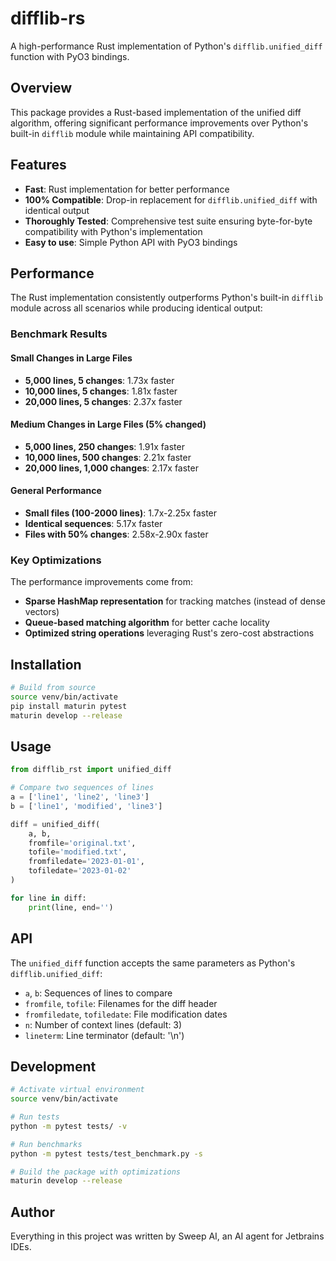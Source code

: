 # difflib-rs

A high-performance Rust implementation of Python's `difflib.unified_diff` function with PyO3 bindings.

## Overview

This package provides a Rust-based implementation of the unified diff algorithm, offering significant performance improvements over Python's built-in `difflib` module while maintaining API compatibility.

## Features

- **Fast**: Rust implementation for better performance
- **100% Compatible**: Drop-in replacement for `difflib.unified_diff` with identical output
- **Thoroughly Tested**: Comprehensive test suite ensuring byte-for-byte compatibility with Python's implementation
- **Easy to use**: Simple Python API with PyO3 bindings

## Performance

The Rust implementation consistently outperforms Python's built-in `difflib` module across all scenarios while producing identical output:

### Benchmark Results

#### Small Changes in Large Files
- **5,000 lines, 5 changes**: 1.73x faster
- **10,000 lines, 5 changes**: 1.81x faster  
- **20,000 lines, 5 changes**: 2.37x faster

#### Medium Changes in Large Files (5% changed)
- **5,000 lines, 250 changes**: 1.91x faster
- **10,000 lines, 500 changes**: 2.21x faster
- **20,000 lines, 1,000 changes**: 2.17x faster

#### General Performance
- **Small files (100-2000 lines)**: 1.7x-2.25x faster
- **Identical sequences**: 5.17x faster
- **Files with 50% changes**: 2.58x-2.90x faster

### Key Optimizations

The performance improvements come from:
- **Sparse HashMap representation** for tracking matches (instead of dense vectors)
- **Queue-based matching algorithm** for better cache locality
- **Optimized string operations** leveraging Rust's zero-cost abstractions

## Installation

```bash
# Build from source
source venv/bin/activate
pip install maturin pytest
maturin develop --release
```

## Usage

```python
from difflib_rst import unified_diff

# Compare two sequences of lines
a = ['line1', 'line2', 'line3']
b = ['line1', 'modified', 'line3']

diff = unified_diff(
    a, b,
    fromfile='original.txt',
    tofile='modified.txt',
    fromfiledate='2023-01-01',
    tofiledate='2023-01-02'
)

for line in diff:
    print(line, end='')
```

## API

The `unified_diff` function accepts the same parameters as Python's `difflib.unified_diff`:

- `a`, `b`: Sequences of lines to compare
- `fromfile`, `tofile`: Filenames for the diff header
- `fromfiledate`, `tofiledate`: File modification dates
- `n`: Number of context lines (default: 3)
- `lineterm`: Line terminator (default: '\n')

## Development

```bash
# Activate virtual environment
source venv/bin/activate

# Run tests
python -m pytest tests/ -v

# Run benchmarks
python -m pytest tests/test_benchmark.py -s

# Build the package with optimizations
maturin develop --release
```

## Author

Everything in this project was written by Sweep AI, an AI agent for Jetbrains IDEs.
